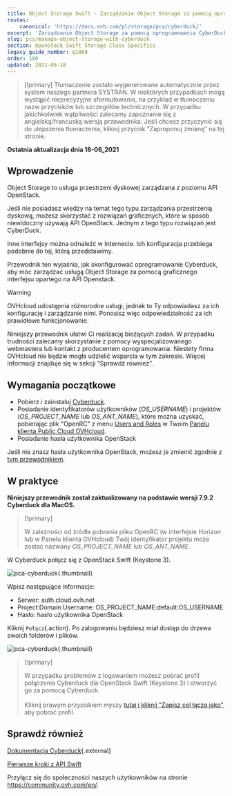 ```yaml
---
title: Object Storage Swift - Zarządzanie Object Storage za pomocą oprogramowania CyberDuck
routes:
    canonical: 'https://docs.ovh.com/pl/storage/pca/cyberduck/'
excerpt: 'Zarządzanie Object Storage za pomocą oprogramowania CyberDuck'
slug: pcs/manage-object-storage-with-cyberduck
section: OpenStack Swift Storage Class Specifics
legacy_guide_number: g1868
order: 180
updated: 2021-06-18
---
```


> [!primary]
> Tłumaczenie zostało wygenerowane automatycznie przez system naszego partnera SYSTRAN. W niektórych przypadkach mogą wystąpić nieprecyzyjne sformułowania, na przykład w tłumaczeniu nazw przycisków lub szczegółów technicznych. W przypadku jakichkolwiek wątpliwości zalecamy zapoznanie się z angielską/francuską wersją przewodnika. Jeśli chcesz przyczynić się do ulepszenia tłumaczenia, kliknij przycisk “Zaproponuj zmianę” na tej stronie.
>

**Ostatnia aktualizacja dnia 18-06_2021**

## Wprowadzenie

Object Storage to usługa przestrzeni dyskowej zarządzana z poziomu API OpenStack.

Jeśli nie posiadasz wiedzy na temat tego typu zarządzania przestrzenią dyskową, możesz skorzystać z rozwiązań graficznych, które w sposób niewidoczny używają API OpenStack.
Jednym z tego typu rozwiązań jest CyberDuck.

Inne interfejsy można odnaleźć w Internecie. Ich konfiguracja przebiega podobnie do tej, którą przedstawimy.

Przewodnik ten wyjaśnia, jak skonfigurować oprogramowanie Cyberduck, aby móc zarządzać usługą Object Storage za pomocą graficznego interfejsu opartego na API Openstack.

> [!warning]
>
> OVHcloud udostępnia różnorodne usługi, jednak to Ty odpowiadasz za ich konfigurację i zarządzanie nimi. Ponosisz więc odpowiedzialność za ich prawidłowe funkcjonowanie.
>
> Niniejszy przewodnik ułatwi Ci realizację bieżących zadań. W przypadku trudności zalecamy skorzystanie z pomocy wyspecjalizowanego webmastera lub kontakt z producentem oprogramowania. Niestety firma OVHcloud nie będzie mogła udzielić wsparcia w tym zakresie. Więcej informacji znajduje się w sekcji “Sprawdź również”.
>

## Wymagania początkowe

- Pobierz i zainstaluj [Cyberduck](https://cyberduck.io/).
- Posiadanie identyfikatorów użytkowników (*OS_USERNAME*) i projektów (*OS_PROJECT_NAME* lub *OS_ANT_NAME*), które można uzyskać, pobierając plik "OpenRC" z menu [Users and Roles](https://docs.ovh.com/pl/public-cloud/set-openstack-environment-variables/#etap-1-zgromadzenie-zmiennych) w Twoim [Panelu klienta Public Cloud OVHcloud](https://www.ovh.com/auth/?action=gotomanager&from=https://www.ovh.pl/&ovhSubsidiary=pl).
- Posiadanie hasła użytkownika OpenStack

Jeśli nie znasz hasła użytkownika OpenStack, możesz je zmienić zgodnie z [tym przewodnikiem](https://docs.ovh.com/pl/public-cloud/zmiana-hasla-horizon/).

## W praktyce

**Niniejszy przewodnik został zaktualizowany na podstawie wersji 7.9.2 Cyberduck dla MacOS.**

> [!primary]
>
> W zależności od źródła pobrania pliku OpenRC (w interfejsie Horizon lub w Panelu klienta OVHcloud) Twój identyfikator projektu może zostać nazwany *OS_PROJECT_NAME* lub *OS_ANT_NAME*.
>

W Cyberduck połącz się z OpenStack Swift (Keystone 3).

![pca-cyberduck](images/login.png){.thumbnail}

Wpisz następujące informacje:

- Serwer: auth.cloud.ovh.net
- Project:Domain:Username: OS_PROJECT_NAME:default:OS_USERNAME
- Hasło: hasło użytkownika OpenStack

Kliknij `Połącz`{.action}. Po zalogowaniu będziesz miał dostęp do drzewa swoich folderów i plików.

![pca-cyberduck](images/successful-login.png){.thumbnail}

> [!primary]
>
> W przypadku problemów z logowaniem możesz pobrać profil połączenia Cyberduck dla OpenStack Swift (Keystone 3) i otworzyć go za pomocą Cyberduck.
> <br><br>Kliknij prawym przyciskiem myszy <a href="https://trac.cyberduck.io/browser/shelves/02.2020/profiles/default/Openstack%20Swift%20(Keystone%203).cyberduckprofile?rev=48724&order=name" download>tutaj i kliknij "Zapisz cel łącza jako"</a>, aby pobrać profil.
>

## Sprawdź również

[Dokumentacja Cyberduck](https://trac.cyberduck.io/wiki/help/en){.external}

[Pierwsze kroki z API Swift](https://docs.ovh.com/pl/public-cloud/pierwsze_kroki_z_api_swift/)

Przyłącz się do społeczności naszych użytkowników na stronie <https://community.ovh.com/en/>.
